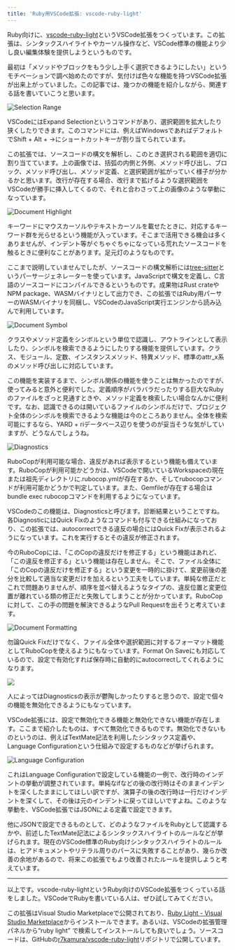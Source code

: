 ```yaml
---
title: 'Ruby用VSCode拡張: vscode-ruby-light'
---
```

Ruby向けに、[vscode-ruby-light](https://marketplace.visualstudio.com/items?itemName=r7kamura.vscode-ruby-light)というVSCode拡張をつくっています。この拡張は、シンタックスハイライトやカーソル操作など、VSCode標準の機能より少し良い編集体験を提供しようというものです。

最初は「メソッドやブロックをもう少し上手く選択できるようにしたい」というモチベーションで調べ始めたのですが、気付けば色々な機能を持つVSCode拡張が出来上がっていました。この記事では、幾つかの機能を紹介しながら、関連する話を書いていこうと思います。

![](https://lh3.googleusercontent.com/docs/ADP-6oFKC54-GtRgVzBuhOqkFZoLZhZ5MicJp_dKkZBK5lCEi3JM3loQ2V3o-WkzXdfp5aiXMHQBcuBSEFXo2eXP3wSMQ3663hweOPEsvTihRrn3a2sedEaff4Hl6suq_KM4HiWelnfFwFKuiI2NbTwwchH0Xzbh17pK3CZAi3FFLLQidh-GkQUqc-ud-Lt0fbYc8qsQ0OWEFCbym1zVeMGjBXugtI5DXzlplHswNVXNxcpKUEgxfPbvCb-NKuUPHi0nArMgT4hljB0dVrMin4asBIM4DFIgCAidykVTp8A1pSsV9xTPNkFnEnDlljpme8B2FP-J51_9INtBR38gopLyvkZrH11Xtg4zRdHbnlSnDG7FqILgGXaYIXu9XC9EKBtW-72FsiUO-sTbdWQeF8YM5Kc2prmgQP8Jbxp1LMoqbp08ceEwOUo9R03GL1t3qEBi7VyYd7iZWFnU2_lonnmJiRr2wxzYq-D4iV4TSVyFzsAK-IFq0JGkX5gjlDnyWHtaJP72C5y973bRH2--Rg_RFmq0JfupArdhdxdTi6HL8TL8XqlomBwsdfHLcwzOQpJ1N3u-rEslv4txtjfh8tedfpkh7xVCzRDuO2LWYzgbxiem5Hs2lr-L7ncd3vQJvZFNUGjTp-we0Nvy-dQbf9rGk-QRwyNyFn7UsJCmUyiz6PO1QHsE5iH9s63ei4zPyJrd95cOtU3K4QGHjGMm8QL5PzpuzmlUxKBQ993vG1NHg2Zr7MDi6Zn9PSJgcHRMOJ_5JrxQtmom0GgJB-dRoqxkr-bZbvTGVt3J_tn5PLCQPlWzTxfbBxF5mjznUzNpYbNNglNLZJxYSooT-9kxhSf8Ou3XLtMm0f35JMsqoFtc0TIQf-GkAOV-jFNwr9n-7yFHBQpVxlfCH6eCQRLD5JG1pmuSpp5N6e0WCmmICWD420J0xd8uan8BKYF3muCmbC0mw3MFj_mYmjSJSBiFI7Wsgn3WEXtm4YIyNx-VkfM2t365CrkzCVL78qKrHV_oMn8ge7E_M9tT5gZLlZMlR1gAjoCiTsjsqk0mrfU6AHYL3Qb_4z-Lj_6zCFo26yA9DICxAN9awN9HRXHBI5-YyWby0Nuuj-n5YAN9LfFobwrTD-ZYy9v66lFApjW9LT6dGiwb6LE1pWB5DNFXbzDmQZUBzS3bxY7_HAwFaC2djkd0XqAI72MuQKKC2EYGD23kdz8FbYmQOf8r48RGnQAbRZQwO2D4pPbTxhFXSuYhpXQMxih4tQdW0g "Selection Range")

VSCodeにはExpand Selectionというコマンドがあり、選択範囲を拡大したり狭くしたりできます。このコマンドには、例えばWindowsであればデフォルトでShift + Alt + →にショートカットキーが割り当てられています。

この拡張では、ソースコードの構文を解析し、このとき選択される範囲を適切に割り当てています。上の画像では、括弧の内側と外側、メソッド呼び出し、ブロック、メソッド呼び出し、メソッド定義、と選択範囲が拡がっていく様子が分かるかと思います。改行が存在する場合、改行まで拡げるような選択範囲をVSCodeが勝手に挿入してくるので、それと合わさって上の画像のような挙動になっています。

![](https://lh3.googleusercontent.com/docs/ADP-6oHmBc8lhz_rXKLFpBwvGhVWNgHu_uf7vDFmKcUdkXEt_3c2uiMv_Mm8vWDXWCO26z5ywIPQL4qrVDMyiAjYGSpaEKt4cRLGynqkAoH3umq3blHVRIcXshmRQhaF7zDufvFSP61WAHvMeZ7K3rJhcBuasbU6_WAfkfaiN7ycP7A_iFAuT-mZTVI8qtRT_hClgxt09g0tVe2_00dwdQ_oKMEW78_w8OcAx6bMBLux84aEVPYyXm7iuAa5Oa0aI4D8MU4_oaL7mZ2hffIMom_M-RaW80FPImyqWkK3vOeZmvym8C5Js-Cn7ya4vjhAPUxzWtGHnmhZETGnK2zAwvL2-b646YW6R21kBdXBqulZP6ZeC986IfkN3T6mHTl_tNVofZPP_i2DnducjrJK7M-UbDdi5DoJChWNDzn3wF8Cj9ix-nprOwfM6QEldMq2LHjJ7x-s5c63R0gA44mpfT0X4CXroyt9ze2vAgNF1SZGVwvHaWkiR5bscEUSdsPtQ8X7PaaNQgnKEeFQAZMwnN9MsvrzwW7ThjXGl-Vd6C_SzMHc72Gf8V1q5J_hO80s5pR_1pb6H9i-3S3t8hAS7F_Ype3V-g9Zn4eiEChlKFamF5JWb54baxWA6LysHnF4p09c1Um-6s-bvZiv7rh2r-arZh4MgRJLK_6ifLI_FvasG9bYOqFE6Z5ebZbHSMPjWBDDJPlhEKdiOFGY8Of0y2KqjKcAKyAcU3wAbRUrFARkhDlLDdjqI-zH2F6bcGnpeFGM_fSX5_5EAhlQk2LUxK0iGgIZ9f7Df1xlVzUbzjsgaHBrXhCrHF3wfObUFUplWMCFDEsUfPAmMVUSPwoupcTJRB2So-kwotE8ewzAFg9xNYHpPxWM14ky2luRIkzHoW9QkICyBuxg2Mt-JcuS7pAsCTcz7_HC7Z-Zp1uTkzlxk0dKk9XcbvoIIVIf12FvcjdFrmKT1UAPnOkJE2iz02dBVRTWSXLGjTyynGft8gHIg3j81jVdVbHOPaqj6b0b-k54XhLKL6N-gZcB8Lm4_eVVdcBo797legOwjP_QvJRaQ4JZdb5BMAjY4rl81XEZw9QTuCQiT_V82hcBepa0rJ9AsQ_z6Y-H1gZazY5N79WHQKNIZTW1xIu_Jzr4Jg6DVJRXKlbDbK4T344BfVBSGm8DYFByerB3tQ7kCmYpgrSF3gqiV__c7aWbUXEwEwxQuPVxkeyByvUXCpfgVzZjXZyVZ7ZE7RLq-kV9NoCpykzF0o4i1iZpcw "Document Highlight")

キーワードにマウスカーソルやテキストカーソルを載せたときに、対応するキーワード群を光らせるという機能が入っています。そこまで活用できる機会は多くありませんが、インデント等がぐちゃぐちゃになっている荒れたソースコードを触るときに便利なことがあります。足元灯のようなものです。

ここまで説明していませんでしたが、ソースコードの構文解析には[tree-sitter](https://tree-sitter.github.io/tree-sitter/)というパーサージェネレーターを使っています。JavaScriptで構文を定義し、C言語のソースコードにコンパイルできるというものです。成果物はRust crateやNPM package、WASMバイナリとして出力でき、この拡張ではRuby用パーサーのWASMバイナリを同梱し、VSCodeのJavaScript実行エンジンから読み込んで利用しています。

![](https://lh3.googleusercontent.com/docs/ADP-6oFeKeehafpOJ3K4F1goap6Vv3blEnoMCYE1gn80uv9kiVdQUv2LnOxFsQed53PkR7FjdLdUXQilDsv6cefOyH6St-WJWI2CEdHf4BUN96A_7i3iEtKcGOOYe9Jm0l-9TMEXtaVyNi9kwIpIUdTQqzhtGBTd77wVbjYR_1xqGdBnYubjPz6hd6VfH8rKb4Ky3vPiz8Q3RfnWbfbU5aGsur9sMx6qkUcjDSxgVgsykWsFOxIiYQZ6_gjScN9SQEE-qh-XSGnDvFp_r32v3bMSv8RKzlTlAJb6FT2TLN3Iinrjwl7BGyafc0yqdkMoMaurgKDWwS1Mqu7snmVUVGzWS0fRHFQkdT-ahIhRfLsLtwPmCKzcWGqLtfYV_gjL94xvCI6uDMzVzRb25wwxkDzqVNr5Y2AO6RLwSj4Vk567g2dR0Qt5owQNqWig5G9oomy8nA1VqaU0Bx17l9egFW5M6z0dR4mL2lUTuB82I8KO17pS4dq9y5URuN3qd2zCl7qCwEyUlf_bWBdI0TCY3xuSvophjF1w8-fBUYoSS41KbYrhbnlK6-H0xSZzHypKHrVrMtgf1XIwxRD0NOe1PAMmYDcJsKT9gi28J7k-ceiyuSI6YR7GCCLvhk9ZRp_e89rvU8RzDmAM9YUiLjbdw6PTQ0lhWxDAMHinSgsfokMRYX9HsTQFMii1RGyU_uBs7e_uFNWW9YV63VHdW8Jr2y7KL9CJLjV-zOmBizEcr4KeV6P84admgY3RXLoLa0zgkFFrsZ5Uh6AjpC3o7_Jd3159rpklbcvOREEQHmMUOzncTaco7NYfLUN49IeU2vlbalWSH4B9NcdcUrcqwjKyvAqgVT4u9lUCAmc0AOkAGMzld3P_z7mBBzOMjvQqPRfa3Mn7I_zfGTnF98hM4Kzh3Y6AwePcQMq6jzkZTb3LY0Mhw8QPT1i5vTx0ZFEvXpcIkTbs_HfgiITcJ0VJKQbC_4Lbygx3sBwkUryDFtfw1wqQ3j-D60LJBCSTE-g7mu50zK6eZ1HbOIESEONaV7Oif1Do8NwPnkw1XsEh980mGzE0GJs1JeX2uMlPeBAiGnYYUoceL5eVUZ-QQmAyBP48hbkhcnKKB-8Rs3ZMR6fYmLNb183yC6FCZB5FSzidNRklnCumTZz5YnB2bP015-BR2mStMvOzyQ4hOaP49dEciI_ashCP23qRPYC6IAb1KFZB5Lpos_TftsJZg64_Iq02FUjyxZks-Olgf3iv6qkHfvbfY3chCnVCcg "Document Symbol")

クラスやメソッド定義をシンボルという単位で認識し、アウトラインとして表示したり、シンボルを検索できるようにしたりする機能を提供しています。クラス、モジュール、定数、インスタンスメソッド、特異メソッド、標準のattr\_x系のメソッド呼び出しに対応しています。

この機能を実装するまで、シンボル関係の機能を使うことは無かったのですが、使ってみると意外と便利でした。定義順序がバラバラだったりする巨大なRubyのファイルをざっと見通すときや、メソッド定義を検索したい場合なんかに便利です。なお、認識できるのは開いているファイルのシンボルだけで、プロジェクト全体のシンボルを検索できるような機能は今のところありません。全体を検索可能にするなら、YARD + riデータベース辺りを使うのが妥当そうな気がしていますが、どうなんでしょうね。

![](https://lh3.googleusercontent.com/docs/ADP-6oG8oeyen1nYfFb0AHVtikCSSjjhVEqD83mmWhT1onYwyOLJYF3KLR8BF87QbX372l5U03NWRvZgiHSqlaQ-7yj7xFKcRihhfQ-KRJggRWMN8Wi9XQ90F_wOl_D_tuH4IOv27fXaAhZ4ny7ZEup4_H1acXxE-nkx4I2wJklnp5noapDGFhpoVnhRM1H0xhUcx-F4-cuqfeYBY8DbhL1wbBPX_29b90tpasHWYuUELF4IGHbyQ3p7nj0zJ4vJ-q6XscUPi-P5zZkgNdtwa4Ug2kxgfYJ-MtQ5XtvcplZpk55qj38x1wh4Kswm-KCMXFv5RcMks03lp5WTjd_yvmsW-qVdh9w-zXdKkhjqQlA_ozT2rbF2pbRNjIkZFxrA4fsLt58InJdl7UFAujaqQKL8qUUZptOLk6TUhpGe17xIUm6Dr7ZLPnBspN3FELU9pAkivDnpsColsJSdPilVk-PAB3xJAt5gQ0oStZlc-PqqV9rowhdsAFKAv7I_znC3BH2a83a0PRyVc5lm_sZeA3ivkcI_FuQxOMD6heNlFDISCufjSfyE0P46Ewhhlwv2vF0C0m2Ip8JYTecN0cnwu87vAwnsJK3ctIWcrSaqFGbQ3TC14RURXUt__b9P-tPWXJAe_4wfjeQ2q2zEXEwnksc0NxJVIbLFOLz3rTTFhNI6XBEV_GVswqVjffOnCloLHC6zFbj1vfR3TfiB-ffj9KP80n5J_h-Nf24xEayxydDPaihTMfU-NBvnM8a6Leyy25XYfSVfxs6LG8lHhIlvLxldB_K8MtgvPKBiincqgalAJYV3ZjlXWebb1y2_V6TVZ06znAuIqqypQmbW1eMU3PqD1e4l90mLv7NW3r73-PbRkOlN6hqMz4-YpTvq2q_0qFTWN3KhruBHSmbtjW6RyfaCBdoTHcLh-2S7gd0dwF0F2tZELukdlLAvexGrOWTBgYOxLAmzHmhrIPvLZcq9TrhIrzC8P9KwFp_UCxKMh8zWxnZIAUixUFAj9dIfckBIpfNWOw2TpI5I55KG38EQAfzqqzEoM5MscAUMw-ybdoPFAC4TTrCHuyQPXDPvDWDXbOXbY8PyZFm-WW-qbHSz0HJo2gl1SeMM80InS4uPPX6WZ7ZBVuElMk_6tk_mVZESTF1Amzfckp66v9yA9pE7CzkJml-1i6EIs2D9OuoMM_veXiIni23iLwyStZXKYrzlhBcVZFMfJf8zbU_2K4EpgFcC-5HFj9J_ehvYhbpTzQpQwew1-BHnbg "Diagnostics")

RuboCopが利用可能な場合、違反があれば表示するという機能も備えています。RuboCopが利用可能かどうかは、VSCodeで開いているWorkspaceの現在または祖先ディレクトリに.rubocop.ymlが存在するか、そしてrubocopコマンドが利用可能かどうかで判定しています。また、Gemfileが存在する場合はbundle exec rubocopコマンドを利用するようになっています。

VSCodeのこの機能は、Diagnosticsと呼びます。診断結果ということですね。各DiagnosticにはQuick Fixのようなコマンドも付与できる仕組みになっており、この拡張では、autocorrectできる違反の場合にはQuick Fixが表示されるようになっています。これを実行するとその違反が修正されます。

今のRuboCopには、「このCopの違反だけを修正する」という機能はあれど、「この違反を修正する」という機能は存在しません。そこで、ファイル全体に「このCopの違反だけを修正する」という変更を一時的に掛けて、変更前後の差分を比較して適当な変更だけを加えるという工夫をしています。単純な修正だとこれで問題ありませんが、順序を並べ替えるようなタイプの、違反位置と変更位置が離れている類の修正だと失敗してしまうことが分かっています。RuboCopに対して、この手の問題を解決できるようなPull Requestを出そうと考えています。

![](https://lh3.googleusercontent.com/docs/ADP-6oHiqMRn1x5puUOYmqcnbDouIvgJtRj_ukvBeSXuno2s5_rQ2sPn0fX1_80F1VjZYXMPB0-oylFEvT897FjLoAscQukH_0lZBqpj11wW01RnxmXv-OgZEe4tuDtB3D0UDE1PvoAhgU0ltyGxlY3h7M9w19EREFottCp6bmkmg-o_n2zJnhauy1MBvCY7tdj5J1QW-ZYSo3mNPZ8hTUlERExibrY0Y5VttKeOEdJD8d-yssBMgIj9GDZ8Gdb_M75H4lpTu01ITWtRUvM3iIwWd8-ZJuKY3lXb_dy5a6h8ZnrcsfULZrN4c2eWgZE_qF4SjlIZ5HQ7putO_D9yN16VPg2yKyxoVMPyXL5HWchP2HsJAyP454qvgV3gw7U0udRPV-E3RkK2kdZdWqMCgr0KdC3A6dT_hFOj_i41jvdQGRfTe2g0GQzV6P3hZqCfkRp0JK7qOqT9gcWoCravUrsQ7NCEAY1mBsXVi2SnZbTSueP6Jk3DeYUyiwi92yj1TXzAJ52Uf9TWsfjN78Jjs__OU18fsi3UHr8faa_n93Qr24Kd0YcNnYIkIDSKLMplNE98157wvWDYtpJRuE0w9m3k2OqFuouO7-11HqEiwvTJR7pEqn0nBQXWx2pcwNwS937VKkiFow7O7g1hMPc8NlO6uSmsZakieO1wafKMHAaCz4F8DtMaKPQHwCSH3FQ3cRws-slWoJV9vFJ9VfLeBtM7RK89QuRJXSItVJ1uaWss49YC8preoH9_204y6iIJDjBjvseuHrHF9ccVu4gZh_Jn4Kqr1Lzj2VtVmsS7CNIL2HHWjvAooYRSf9W7qOJrFgKCSBdhvQ6l769o5C_11o3ekbt2wFAIjddM_v4ndlaPCgx73x4Aj5Va4_NMSIcqe2CKPZpZ3oYdJKHNc2RX1K0Vzts1H5Q2MfDhvyLQTbaTthdFptoNQcHsAVNLEgnGJgp5SXKhP3NYoUcAvgv7RPTYM4u3h5FbxR5-NrOjJysHqgvXldBu2rBQAtRARpeA5D4rpZh2ZQUcv_gsP8HzLEFQ5kMOtwd6dUrx7BPi6ohkzThq_jB_33BKqPjEv8zHG9VzV-NwoHg0yUVC86QdIjy6ltXJ1e41zFQ06BEe6CHLQcmgLmNulXQE5Wpdu1RdEFcqlmPbkIWyOrrkgGoqudlDOp8uXKkca1Fkw7d7TnVWL3klQgm4WEBrAq3gAOjN1wfqodwBRo_Y_NqxZjzAuBa_vZr_3JRFZUQSw1QyeRJW0Jmn0mWR4w "Document Formatting")

勿論Quick Fixだけでなく、ファイル全体や選択範囲に対するフォーマット機能としてRuboCopを使えるようにもなっています。Format On Saveにも対応しているので、設定で有効化すれば保存時に自動的にautocorrectしてくれるようになります。

![](https://lh3.googleusercontent.com/docs/ADP-6oH8PMnUh3o1jrzJOj5IKOc0YgQqmEL4CaSRmmI03N8aO7jWP_aTawEP3kKm_BV0vYYMstn-I7DorecIpF-dwdEwKD9qZ3hsIN-rAIoM7WiXKpgny74xWqeaUU_4P-2Dqq4DzZVQGHASWEdHDgd1h44FS-W4NdTD524ZlS8LK9nTh3yaed6GIalKLfA8eSdzttL8S6GTO6Pkf0ey_9e_oVAUMFZJ7X1lmQKF3QlEZwgJ9eH2IPEg1zf8Y6MHYnwIvrPscKsRpU7Oqa-rjHNFQPz1psZQqkTfU0jXUtP_VcCh8VqhwIjLYErHiCn7h1mRoIJf6Ia3MFwLDHvuasIUl4W_Aj6ianurIiy_0r2wijC9FrEVUyR-hQ3ZryDGeycBEG9l2Yl52am08Q-0_NBQcoG__moEEJeF5VGWlV39Wfo-AaHoh7JaQGMPDMk6DRLYLVpxtXqBXEq6nUxlnH9CMmAfVdxa5IFj2A7f7gyM5XrX2qh2geKvDJSW9D0_mGRnpDN_hAeKVASb4R3-OzcZ2hB4845679akn1uZIEF4pjN6fEc4MaVKY54pumLGqIuwLKVasG2KGRhG9xA3XhuC-PrR2Oj5kgOW4itETCkPT8M7IWXjBc6oKSk_Pv9U8gW-1xqwCbIgs3899uoTNoIMATAoeBAP0LOvR86OR36S4-QOMQ6oy6SkvKAWmLcObn-pbVKSeuHiuDvMowRz51wD1LfyCDjiQOiij0dtiY3X9cY4rPdPNPugH0mFA2x9vvFZMANH4v7L-EOnpURywz_oVJQ_uESMD6pW70wrp8LS_n9WITdxdoe0_VlbP6yf-LprNyzQzMYwGiqexZ4JhQr08L-g8OlAYysnVBJhpgD6FjgKRiR6qsQruKarCLj-H1C72vKSWXMirXw_4rV2rPuv8QqSeAgfPhkXzLe8Q4DFHNM2avReOXQzzpJv66ZRd0L6F7osJJ8O1fhXSwjYH0UaTzAPI2SCe16GdiPJZuWOt77XtJaYl6BeQkTNVzmhjhe7h3CKsUz8CBuTIOkz2oifR1oYIEj9LNBVImW_C2WGbl1yW3jEXTMcsMcRXdHHT0VHRmeabshB9wMS6CGf_Tsel0bvkXw08GhyZZnHt6s7QgPU0-YweDu_BSpUCrxC70dZFqLY_eKywICEEZQJ-A677t3uahjGoq92ED4MLz-s3ChwCwUYBECs0HEP4bW_PoaYTsmCF6Wpei-FYgHHve5y1oSf-OYhXPtgZ6VpOZLFNCC2JnmaPQ)

人によってはDiagnosticsの表示が鬱陶しかったりすると思うので、設定で個々の機能を無効化できるようにもなっています。

VSCode拡張には、設定で無効化できる機能と無効化できない機能が存在します。ここまで紹介したものは、すべて無効化できるものです。無効化できないものというのは、例えばTextMate記法を利用したシンタックス定義や、Language Configurationという仕組みで設定するものなどが挙げられます。

![](https://lh3.googleusercontent.com/docs/ADP-6oHEtHCG_M6JCLtb5Wcq2UQHMvYQs2tyAGiVOaGxn6PBU1xg6699uOQl4aXJn-6UcT3qmnsdCqcsnC3eI8YT4XhNXnz_o5YGlyvOuNPuewzEgl3llCVp3uzyHK8dryxhQu4Hqo-f9sbpMXILcz0fdK9l74XOZteEjRfx7rnSRWcXW4krYGl5efYN2c-tK3wI-Q7EAR5v0jjF3v7tOhFbFgOGCZoE3JmX5aIHjLHwd_eM8TmA4gspliYfomuubckdvAeMMEIF2BT3y54NpGOIiUEwODP-67SS3-d06VG-V1ZVDC_Z2wRobw5KeiNf1fknAtS8wvzFCFoYQFwKVoyk83ohvJ0fTzeP9qCSrWYJvPiKAlYON0F-wurTs3qeGmDNqxCZl71mIL-TwsQhtoPg1j8haM8cS3Xg6IVLwycg_1wtwp62_fdu0MiRKsT1nL3UE_GAfls-SRtb0JdPfhmcir7rAz0X0m9RyzlvUvXMhbM8TgdSGm3dd4MHcXUWL-xs38P9xv-FqwIKxrN-GusVtlLKhWb4003F8JWENERKqRD_u52hNXJb3pHN7dfk4xS9tbRA5rf48isG7MuE7neWll9rOvszxLec1uu1-kIO5yZfUS0NlHMIs8LZR8tIUihf2tqpqSSCcHyAJwS4wicBFv4ziZ06r6SYBuN_Mtn7yIxkSXDlhuxWYAEkACh-ozWAYMZWhFKJCAA-w2M7TaHwTm20hbnYyDNJBN9naSDo5O_FnEuBV51fi26Sru_U1DZXohGNDlfDf_2REk3qe4oBwZVFtRVH7i4TJ5e5HCBIOijKuGfupjyUKGK-2fIXBRw0cpgnLmo4veSXwWyp6Qlsq5tpDVGVlqDffuAGwLlEgw2UUajbzGAmVUKr_4CkupfiKqkd1gei5blPeI5W0kSh2xCiwMaEXEosat2seoq2H50se6Tr2hWlKxelXUwGX-Y3GZ_gKkbILql6RAImrxrPDGXPK5WrN5fgoKsygi8Pbzl0ls11nqLT_MJbLFMqLutOClPSwyYty885fAm1WESpjuGayfmGJeeFFh6aONByOb63SEL-jHlx5dwexgkf-KUHiDWI_MERpt5eD1jn4kf9Lzc_onZSf9j6dHi0zHhgQlVNNp1YX446NXHCokqlkAOuGds-ptp2AsCqg9h0DSazUeB_7e0JHxFp8Yu_KNz-7MvM5DgDLdtOYSnpa4sKEWg7_2Y-kMTsIXpshRhDYGb75oOjHsp1dhaGj58OmwmY_xlKlPWKKA "Language Configuration")

これはLanguage Configurationで設定している機能の一例で、改行時のインデントの挙動が調整されています。単純なifなどの後の改行時はそのままインデントを深くしたままにしてほしい訳ですが、演算子の後の改行時は一行だけインデントを深くして、その後は元のインデントに戻ってほしいですよね。このような挙動を、VSCode拡張ではJSONによる定義で設定できます。

他にJSONで設定できるものとして、どのようなファイルをRubyとして認識するかや、前述したTextMate記法によるシンタックスハイライトのルールなどが挙げられます。現在のVSCode標準のRuby向けシンタックスハイライトのルールは、ヒアドキュメントやリテラル周りのパースに失敗することがあり、幾らか改善の余地があるので、将来この拡張でもより改善されたルールを提供しようと考えています。

* * *

以上です。vscode-ruby-lightというRuby向けのVSCode拡張をつくっている話をしました。VSCodeでRubyを書いている人は、ぜひ試してみてください。

この拡張はVisual Studio Marketplaceで公開されており、[Ruby Light - Visual Studio Marketplace](https://marketplace.visualstudio.com/items?itemName=r7kamura.vscode-ruby-light)からインストールできます。あるいは、VSCodeの拡張管理パネルから“ruby light” で検索してインストールしても良いでしょう。ソースコードは、GitHubの[r7kamura/vscode-ruby-light](https://github.com/r7kamura/vscode-ruby-light)リポジトリで公開しています。
